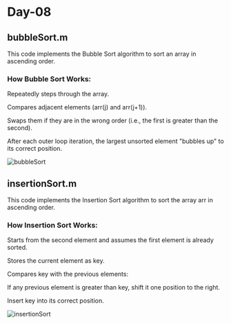 # Day-08

## bubbleSort.m

This code implements the Bubble Sort algorithm to sort an array in ascending order.

### How Bubble Sort Works:

Repeatedly steps through the array.

Compares adjacent elements (arr(j) and arr(j+1)).

Swaps them if they are in the wrong order (i.e., the first is greater than the second).

After each outer loop iteration, the largest unsorted element "bubbles up" to its correct position.

![bubbleSort](https://github.com/user-attachments/assets/526e9f62-0363-4527-8e82-26c8f18e25fe)

## insertionSort.m

This code implements the Insertion Sort algorithm to sort the array arr in ascending order.

### How Insertion Sort Works:

Starts from the second element and assumes the first element is already sorted.

Stores the current element as key.

Compares key with the previous elements:

If any previous element is greater than key, shift it one position to the right.

Insert key into its correct position.

![insertionSort](https://github.com/user-attachments/assets/3c28d0aa-0264-42a2-9fcb-bb0687726a2e)


